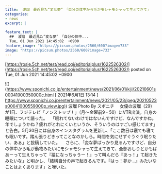 ```yaml
---
title:  波瑠　最近見た“変な夢”　「自分の体中から毛がモシャモシャって生えてきて」  
categories:
- news
excerpt: |
  
feature_text: |
  ##  波瑠　最近見た“変な夢”　「自分の体中...
  Tue, 01 Jun 2021 14:45:02  +0900
feature_image: "https://picsum.photos/2560/600?image=733"
image: "https://picsum.photos/2560/600?image=733"
---
```


[https://rosie.5ch.net/test/read.cgi/editorialplus/1622526302/](https://rosie.5ch.net/test/read.cgi/editorialplus/1622526302/)
posted on Tue, 01 Jun 2021 14:45:02  +0900

<!--more-->

![](https://www.sponichi.co.jp/entertainment/news/2021/06/01/kiji/20210601s00041000350000c.html [ 2021年6月1日 13:14 ] [https://www.sponichi.co.jp/entertainment/news/2021/05/23/jpeg/20210523s00041000559000p_view.jpg)](https://www.sponichi.co.jp/entertainment/news/2021/05/23/jpeg/20210523s00041000559000p_view.jpg)) 波瑠 Photo By スポニチ 　女優の波瑠（29）が1日、フジテレビ「ノンストップ！」（月〜金曜前9・50）にVTR出演。自身の睡眠について語った。 　「眠れてないわけではないんですけど、なんですかね。年でしょうかね？疲れがとれにくいというか、そういうのはすごい感じてます」と告白。5月30日には自身のインスタグラムを更新し、「ここ数日は寝ても寝ても眠いです。踏ん張りどきってことなのかしら。時間を気にせずぐうぐう眠りたい、あぁ」と投稿していた。 　さらに、「変な夢ばっかり見るんですけど、自分の体中から毛が動物みたいにモシャモシャって生えてきて、全部おしりとかもばあーって生えちゃって『猿になっちゃうー！』って叫んだら『あっ！」て起きたみたいな」と明かし、「結構自分の声で起きるんです。『はっ！夢か…』みたいなことはよくあります」と嘆いた。
